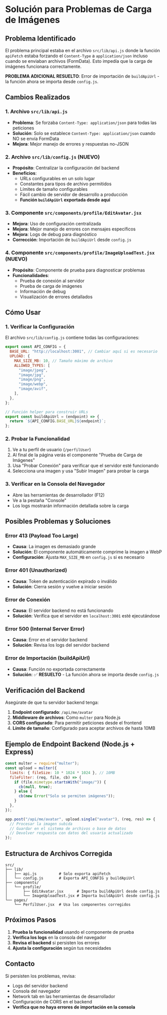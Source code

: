 # Solución para Problemas de Carga de Imágenes

## Problema Identificado

El problema principal estaba en el archivo `src/lib/api.js` donde la función `apiFetch` estaba forzando el `Content-Type` a `application/json` incluso cuando se enviaban archivos (FormData). Esto impedía que la carga de imágenes funcionara correctamente.

**PROBLEMA ADICIONAL RESUELTO**: Error de importación de `buildApiUrl` - la función ahora se importa desde `config.js`.

## Cambios Realizados

### 1. Archivo `src/lib/api.js`

- **Problema**: Se forzaba `Content-Type: application/json` para todas las peticiones
- **Solución**: Solo se establece `Content-Type: application/json` cuando NO se envía FormData
- **Mejora**: Mejor manejo de errores y respuestas no-JSON

### 2. Archivo `src/lib/config.js` (NUEVO)

- **Propósito**: Centralizar la configuración del backend
- **Beneficios**:
  - URLs configurables en un solo lugar
  - Constantes para tipos de archivo permitidos
  - Límites de tamaño configurables
  - Fácil cambio de servidor de desarrollo a producción
  - **Función `buildApiUrl` exportada desde aquí**

### 3. Componente `src/components/profile/EditAvatar.jsx`

- **Mejora**: Uso de configuración centralizada
- **Mejora**: Mejor manejo de errores con mensajes específicos
- **Mejora**: Logs de debug para diagnóstico
- **Corrección**: Importación de `buildApiUrl` desde `config.js`

### 4. Componente `src/components/profile/ImageUploadTest.jsx` (NUEVO)

- **Propósito**: Componente de prueba para diagnosticar problemas
- **Funcionalidades**:
  - Prueba de conexión al servidor
  - Prueba de carga de imágenes
  - Información de debug
  - Visualización de errores detallados

## Cómo Usar

### 1. Verificar la Configuración

El archivo `src/lib/config.js` contiene todas las configuraciones:

```javascript
export const API_CONFIG = {
  BASE_URL: "http://localhost:3001", // Cambiar aquí si es necesario
  UPLOAD: {
    MAX_SIZE_MB: 10, // Tamaño máximo de archivo
    ALLOWED_TYPES: [
      "image/jpeg",
      "image/jpg",
      "image/png",
      "image/webp",
      "image/avif",
    ],
  },
};

// Función helper para construir URLs
export const buildApiUrl = (endpoint) => {
  return `${API_CONFIG.BASE_URL}${endpoint}`;
};
```

### 2. Probar la Funcionalidad

1. Ve a tu perfil de usuario (`/perfilUser`)
2. Al final de la página verás el componente "Prueba de Carga de Imágenes"
3. Usa "Probar Conexión" para verificar que el servidor esté funcionando
4. Selecciona una imagen y usa "Subir Imagen" para probar la carga

### 3. Verificar en la Consola del Navegador

- Abre las herramientas de desarrollador (F12)
- Ve a la pestaña "Console"
- Los logs mostrarán información detallada sobre la carga

## Posibles Problemas y Soluciones

### Error 413 (Payload Too Large)

- **Causa**: La imagen es demasiado grande
- **Solución**: El componente automáticamente comprime la imagen a WebP
- **Configuración**: Ajusta `MAX_SIZE_MB` en `config.js` si es necesario

### Error 401 (Unauthorized)

- **Causa**: Token de autenticación expirado o inválido
- **Solución**: Cierra sesión y vuelve a iniciar sesión

### Error de Conexión

- **Causa**: El servidor backend no está funcionando
- **Solución**: Verifica que el servidor en `localhost:3001` esté ejecutándose

### Error 500 (Internal Server Error)

- **Causa**: Error en el servidor backend
- **Solución**: Revisa los logs del servidor backend

### Error de Importación (buildApiUrl)

- **Causa**: Función no exportada correctamente
- **Solución**: ✅ **RESUELTO** - La función ahora se importa desde `config.js`

## Verificación del Backend

Asegúrate de que tu servidor backend tenga:

1. **Endpoint configurado**: `/api/me/avatar`
2. **Middleware de archivos**: Como `multer` para Node.js
3. **CORS configurado**: Para permitir peticiones desde el frontend
4. **Límite de tamaño**: Configurado para aceptar archivos de hasta 10MB

## Ejemplo de Endpoint Backend (Node.js + Express)

```javascript
const multer = require("multer");
const upload = multer({
  limits: { fileSize: 10 * 1024 * 1024 }, // 10MB
  fileFilter: (req, file, cb) => {
    if (file.mimetype.startsWith("image/")) {
      cb(null, true);
    } else {
      cb(new Error("Solo se permiten imágenes"));
    }
  },
});

app.post("/api/me/avatar", upload.single("avatar"), (req, res) => {
  // Procesar la imagen subida
  // Guardar en el sistema de archivos o base de datos
  // Devolver respuesta con datos del usuario actualizado
});
```

## Estructura de Archivos Corregida

```
src/
├── lib/
│   ├── api.js          # Solo exporta apiFetch
│   └── config.js       # Exporta API_CONFIG y buildApiUrl
├── components/
│   └── profile/
│       ├── EditAvatar.jsx      # Importa buildApiUrl desde config.js
│       └── ImageUploadTest.jsx # Importa buildApiUrl desde config.js
└── pages/
    └── PerfilUser.jsx  # Usa los componentes corregidos
```

## Próximos Pasos

1. **Prueba la funcionalidad** usando el componente de prueba
2. **Verifica los logs** en la consola del navegador
3. **Revisa el backend** si persisten los errores
4. **Ajusta la configuración** según tus necesidades

## Contacto

Si persisten los problemas, revisa:

- Logs del servidor backend
- Consola del navegador
- Network tab en las herramientas de desarrollador
- Configuración de CORS en el backend
- **Verifica que no haya errores de importación en la consola**
